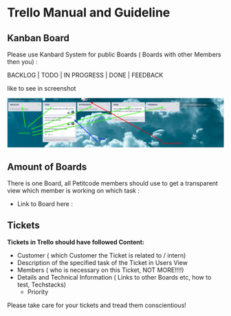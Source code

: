 <!-- TITLE: Trello Manuals -->
<!-- SUBTITLE: A quick summary of the Peticode Trello Manuals and Guidelines -->

# Trello Manual and Guideline
## Kanban Board

Please use Kanbard System for public Boards ( Boards with other Members then you) :

BACKLOG  |   TODO  |   IN PROGRESS  |    DONE   |   FEEDBACK  

like to see in screenshot

![Trello Manual](/uploads/trello-manual.png "Trello Manual")

## Amount of Boards

There is one Board, all Petitcode members should use to get a transparent view which member is working on which task : 

- Link to Board here :  


## Tickets 


  **Tickets in Trello should have followed Content:**
  
  * Customer ( which Customer the Ticket is related to / intern)
  * Description of the specified task of the Ticket in Users View
  * Members ( who is necessary on this Ticket, NOT MORE!!!!)
  * Details and Technical Information ( Links to other Boards etc, how to test, Techstacks)
	* Priority

Please take care for your tickets and tread them conscientious!


